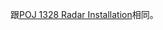 跟[POJ 1328 Radar Installation](https://github.com/Duboshi/OJ-solutions/blob/master/POJ/POJ%201328%20Radar%20Installation.md)相同。
